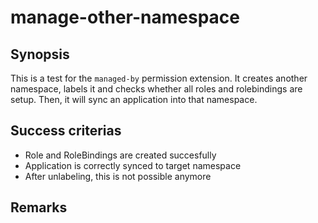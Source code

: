 # manage-other-namespace

## Synopsis

This is a test for the `managed-by` permission extension. It creates another
namespace, labels it and checks whether all roles and rolebindings are setup.
Then, it will sync an application into that namespace.

## Success criterias

* Role and RoleBindings are created succesfully
* Application is correctly synced to target namespace
* After unlabeling, this is not possible anymore

## Remarks